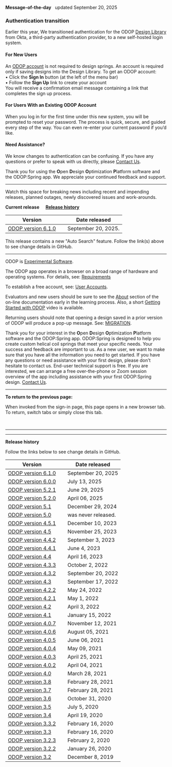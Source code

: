 **Message-of-the-day** &nbsp; updated September 20, 2025  

### Authentication transition 
Earlier this year, We transitioned authentication for the ODOP 
[Design Library](http://odop.springdesignsoftware.org/docs/Help/terminology.html#designLib) 
from Okta, a third-party authentication provider, to a new self-hosted login system.  
#### For New Users 
An [ODOP account](http://odop.springdesignsoftware.org/docs/About/userAccounts.html) is not required to design springs. 
An account is required only if saving designs into the Design Library. 
To get an ODOP account:  
• Click the **Sign In** button  (at the left of the menu bar)  
• Follow the **Sign Up** link to create your account  
You will receive a confirmation email message containing a link that completes the sign up process.  
#### For Users With an Existing ODOP Account
When you log in for the first time under this new system, you will be prompted to reset your password. 
The process is quick, secure, and guided every step of the way. 
You can even re-enter your current password if you’d like.  
#### Need Assistance? 
We know changes to authentication can be confusing. If you have any questions or prefer to speak with us directly, 
please [Contact Us](http://odop.springdesignsoftware.org/docs/About/ContactUs.html).  

Thank you for using the **O**pen **D**esign **O**ptimization **P**latform software and the ODOP:Spring app. 
We appreciate your continued feedback and support.  
___

Watch this space for breaking news 
including recent and impending releases, planned outages, newly discovered issues and work-arounds.  

**Current release** &nbsp; &nbsp; **[Release history](messageOfTheDay.html#RelHist)**

Version  | &nbsp; | Date released  
---      | ---    | ---  
[ODOP version 6.1.0](https://github.com/thegrumpys/odop/milestone/71?closed=1)   | &nbsp; | September 20, 2025.  

This release contains a new "Auto Search" feature. 
Follow the link(s) above to see change details in GitHub.  

___

ODOP is [Experimental Software](http://odop.springdesignsoftware.org/docs/About/experimental.html).  

The ODOP app operates in a browser on a broad range of hardware and operating systems. 
For details, see: [Requirements](http://odop.springdesignsoftware.org/docs/About/requirements.html) 

To establish a free account, see: [User Accounts](http://odop.springdesignsoftware.org/docs/About/userAccounts.html). 

Evaluators and new users should be sure to see the [About](http://odop.springdesignsoftware.org/docs/About/index.html) section 
of the on-line documentation early in the learning process. 
Also, a short [Getting Started with ODOP](https://www.youtube.com/watch?v=JS-8Z1Ct0aI) video is available.

Returning users should note that opening a design saved in a prior version of ODOP will produce a pop-up message.
See: [MIGRATION](http://odop.springdesignsoftware.org/docs/Help/terminology.html#migration). 

Thank you for your interest in the **O**pen **D**esign **O**ptimization **P**latform software and the ODOP:Spring app. 
ODOP:Spring is designed to help you create custom helical coil springs that meet your specific needs. 
Your success and feedback are important to us. 
As a new user, we want to make sure that you have all the information you need to get started. 
If you have any questions or need assistance with your first design, please don't hesitate to contact us. 
End-user technical support is free. 
If you are interested, we can arrange a free over-the-phone or Zoom session overview of the app including assistance with your first ODOP:Spring design.
[Contact Us](http://odop.springdesignsoftware.org/docs/About/ContactUs.html).   

___

**To return to the previous page:**  

When invoked from the sign-in page, 
this page opens in a new browser tab.
To return, switch tabs or simply close this tab.
 
 &nbsp;   
 
___

<a id="RelHist"></a>  
___

**Release history**  

Follow the links below to see change details in GitHub.  

Version  | &nbsp; | Date released  
---      | ---    | ---  
[ODOP version 6.1.0](https://github.com/thegrumpys/odop/milestone/71?closed=1) | &nbsp; | September 20, 2025  
[ODOP version 6.0.0](https://github.com/thegrumpys/odop/milestone/74?closed=1) | &nbsp; | July 13, 2025  
[ODOP version 5.2.1](https://github.com/thegrumpys/odop/milestone/76?closed=1) | &nbsp; | June 29, 2025  
[ODOP version 5.2.0](https://github.com/thegrumpys/odop/milestone/73?closed=1) | &nbsp; | April 06, 2025  
[ODOP version 5.1](https://github.com/thegrumpys/odop/milestone/75?closed=1)   | &nbsp; | December 29, 2024  
[ODOP version 5.0](https://github.com/thegrumpys/odop/milestone/58?closed=1)   | &nbsp; | was never released.  
[ODOP version 4.5.1](https://github.com/thegrumpys/odop/milestone/69?closed=1) | &nbsp; | December 10, 2023  
[ODOP version 4.5](https://github.com/thegrumpys/odop/milestone/67?closed=1)   | &nbsp; | November 25, 2023  
[ODOP version 4.4.2](https://github.com/thegrumpys/odop/milestone/66?closed=1) | &nbsp; | September 3, 2023  
[ODOP version 4.4.1](https://github.com/thegrumpys/odop/milestone/65?closed=1) | &nbsp; | June 4, 2023  
[ODOP version 4.4](https://github.com/thegrumpys/odop/milestone/64?closed=1)   | &nbsp; | April 16, 2023  
[ODOP version 4.3.3](https://github.com/thegrumpys/odop/milestone/62?closed=1) | &nbsp; | October 2, 2022  
[ODOP version 4.3.2](https://github.com/thegrumpys/odop/milestone/61?closed=1) | &nbsp; | September 20, 2022  
[ODOP version 4.3](https://github.com/thegrumpys/odop/milestone/54?closed=1)   | &nbsp; | September 17, 2022  
[ODOP version 4.2.2](https://github.com/thegrumpys/odop/milestone/57?closed=1) | &nbsp; | May 24, 2022  
[ODOP version 4.2.1](https://github.com/thegrumpys/odop/milestone/56?closed=1) | &nbsp; | May 1, 2022  
[ODOP version 4.2](https://github.com/thegrumpys/odop/milestone/55?closed=1)   | &nbsp; | April 3, 2022  
[ODOP version 4.1](https://github.com/thegrumpys/odop/milestone/37?closed=1)   | &nbsp; | January 15, 2022  
[ODOP version 4.0.7](https://github.com/thegrumpys/odop/milestone/51?closed=1) | &nbsp; | November 12, 2021  
[ODOP version 4.0.6](https://github.com/thegrumpys/odop/milestone/50?closed=1) | &nbsp; | August 05, 2021  
[ODOP version 4.0.5](https://github.com/thegrumpys/odop/milestone/49?closed=1) | &nbsp; | June 06, 2021  
[ODOP version 4.0.4](https://github.com/thegrumpys/odop/milestone/48?closed=1) | &nbsp; | May 09, 2021  
[ODOP version 4.0.3](https://github.com/thegrumpys/odop/milestone/47?closed=1) | &nbsp; | April 25, 2021  
[ODOP version 4.0.2](https://github.com/thegrumpys/odop/milestone/46?closed=1) | &nbsp; | April 04, 2021  
[ODOP version 4.0](https://github.com/thegrumpys/odop/milestone/40?closed=1)   | &nbsp; | March 28, 2021  
[ODOP version 3.8](https://github.com/thegrumpys/odop/milestone/39?closed=1)   | &nbsp; | February 28, 2021  
[ODOP version 3.7](https://github.com/thegrumpys/odop/milestone/38?closed=1)   | &nbsp; | February 28, 2021  
[ODOP version 3.6](https://github.com/thegrumpys/odop/milestone/36?closed=1)   | &nbsp; | October 31, 2020  
[ODOP version 3.5](https://github.com/thegrumpys/odop/milestone/33?closed=1)   | &nbsp; | July 5, 2020  
[ODOP version 3.4](https://github.com/thegrumpys/odop/milestone/34?closed=1)   | &nbsp; | April 19, 2020  
[ODOP version 3.3.2](https://github.com/thegrumpys/odop/milestone/35?closed=1) | &nbsp; | February 16, 2020  
[ODOP version 3.3](https://github.com/thegrumpys/odop/milestone/32?closed=1)   | &nbsp; | February 16, 2020  
[ODOP version 3.2.3](https://github.com/thegrumpys/odop/milestone/31?closed=1) | &nbsp; | February 2, 2020  
[ODOP version 3.2.2](https://github.com/thegrumpys/odop/milestone/30?closed=1) | &nbsp; | January 26, 2020  
[ODOP version 3.2](https://github.com/thegrumpys/odop/milestone/25?closed=1)   | &nbsp; | December 8, 2019  

<!---
Comment
A "preview" of the next ODOP release (version 4.4) is now available. 
Your feedback would be greatly appreciated. 
 [Contact Us](http://odop.springdesignsoftware.org/docs/About/ContactUs.html) for access. 
 -->
 